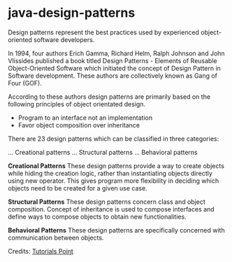 # java-design-patterns

Design patterns represent the best practices used by experienced object-oriented software developers.

In 1994, four authors Erich Gamma, Richard Helm, Ralph Johnson and John Vlissides published a book titled Design Patterns - Elements of Reusable Object-Oriented Software which initiated the concept of Design Pattern in Software development. These authors are collectively known as Gang of Four (GOF).

According to these authors design patterns are primarily based on the following principles of object orientated design.

-   Program to an interface not an implementation
-   Favor object composition over inheritance

There are 23 design patterns which can be classified in three categories:

... Creational patterns
... Structural patterns
... Behavioral patterns

**Creational Patterns**
These design patterns provide a way to create objects while hiding the creation logic, rather than instantiating objects directly using new operator. This gives program more flexibility in deciding which objects need to be created for a given use case.

**Structural Patterns**
These design patterns concern class and object composition. Concept of inheritance is used to compose interfaces and define ways to compose objects to obtain new functionalities.

**Behavioral Patterns**
These design patterns are specifically concerned with communication between objects.

Credits: [Tutorials Point](https://www.tutorialspoint.com/design_pattern)
